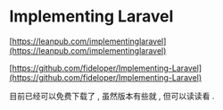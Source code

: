 # Implementing Laravel

[https://leanpub.com/implementinglaravel](https://leanpub.com/implementinglaravel)

[https://github.com/fideloper/Implementing-Laravel](https://github.com/fideloper/Implementing-Laravel)

目前已经可以免费下载了 , 虽然版本有些就 , 但可以读读看 . 

